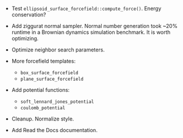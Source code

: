 - Test `ellipsoid_surface_forcefield::compute_force()`. Energy conservation?

- Add ziggurat normal sampler. Normal number generation took ~20% runtime in a
  Brownian dynamics simulation benchmark. It is worth optimizing.

- Optimize neighbor search parameters.

- More forcefield templates:
  - `box_surface_forcefield`
  - `plane_surface_forcefield`

- Add potential functions:
  - `soft_lennard_jones_potential`
  - `coulomb_potential`

- Cleanup. Normalize style.

- Add Read the Docs documentation.

